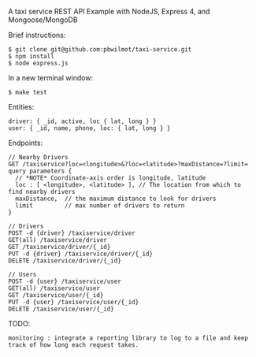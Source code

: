 A taxi service REST API Example with NodeJS, Express 4, and Mongoose/MongoDB

Brief instructions:

```
$ git clone git@github.com:pbwilmot/taxi-service.git
$ npm install
$ node express.js
```

In a new terminal window:

```
$ make test
```

Entities: 

```
driver: { _id, active, loc { lat, long } }
user: { _id, name, phone, loc: { lat, long } }
```

Endpoints: 
```
// Nearby Drivers
GET /taxiservice?loc=<longitude>&?loc=<latitude>?maxDistance=?limit=
query parameters {
  // *NOTE* Coordinate-axis order is longitude, latitude
  loc : [ <longitude>, <latitude> ], // The location from which to find nearby drivers
  maxDistance,  // the maximum distance to look for drivers
  limit         // max number of drivers to return
}

// Drivers
POST -d {driver} /taxiservice/driver
GET(all) /taxiservice/driver
GET /taxiservice/driver/{_id}
PUT -d {driver} /taxiservice/driver/{_id}
DELETE /taxiservice/driver/{_id}

// Users
POST -d {user} /taxiservice/user
GET(all) /taxiservice/user
GET /taxiservice/user/{_id}
PUT -d {user} /taxiservice/user/{_id}
DELETE /taxiservice/user/{_id}
```

TODO:
```
monitoring : integrate a reporting library to log to a file and keep track of how long each request takes.
```
